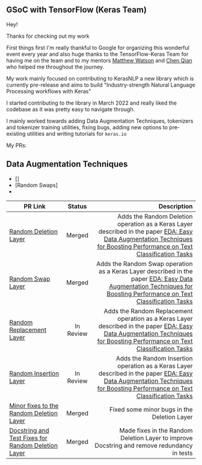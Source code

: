 ## GSoC with TensorFlow (Keras Team)

Hey!

Thanks for checking out my work

First things first I'm really thankful to Google for organizing this wonderful event every year and also huge thanks to the TensorFlow-Keras Team for having me on the team and to my mentors 
[Matthew Watson](https://github.com/mattdangerw) and [Chen Qian](https://github.com/chenmoneygithub) who helped me throughout the journey.

My work mainly focused on contributing to KerasNLP a new library which is currently pre-release and aims to build "Industry-strength Natural Language Processing workflows with Keras"

I started contributing to the library in March 2022 and really liked the codebase as it was pretty easy to navigate through. 

I mainly worked towards adding Data Augmentation Techniques, tokenizers and tokenizer training utilities, fixing bugs, adding new options to pre-existing utilities and writing tutorials for `keras.io`

My PRs:

## Data Augmentation Techniques

- []
- [Random Swaps]
- 
| PR Link   |      Status      |  Description |
|----------|:-------------:|------:|
| [Random Deletion Layer](https://github.com/keras-team/keras-nlp/pull/214) |  Merged | Adds the Random Deletion operation as a Keras Layer described in the paper [EDA: Easy Data Augmentation Techniques for Boosting Performance on Text Classification Tasks](https://arxiv.org/pdf/1901.11196.pdf) |
| [Random Swap Layer](https://github.com/keras-team/keras-nlp/pull/224) |  Merged | Adds the Random Swap operation as a Keras Layer described in the paper [EDA: Easy Data Augmentation Techniques for Boosting Performance on Text Classification Tasks](https://arxiv.org/pdf/1901.11196.pdf) |
| [Random Replacement Layer](https://github.com/keras-team/keras-nlp/pull/274) | In Review | Adds the Random Replacement operation as a Keras Layer described in the paper [EDA: Easy Data Augmentation Techniques for Boosting Performance on Text Classification Tasks](https://arxiv.org/pdf/1901.11196.pdf) |
| [Random Insertion Layer](https://github.com/keras-team/keras-nlp/pull/235) | In Review | Adds the Random Insertion operation as a Keras Layer described in the paper [EDA: Easy Data Augmentation Techniques for Boosting Performance on Text Classification Tasks](https://arxiv.org/pdf/1901.11196.pdf) |
| [Minor fixes to the Random Deletion Layer](https://github.com/keras-team/keras-nlp/pull/286) | Merged | Fixed some minor bugs in the Deletion Layer |
| [Docstring and Test Fixes for Random Deletion Layer](https://github.com/keras-team/keras-nlp/pull/339) | Merged | Made fixes in the Random Deletion Layer to improve Docstring and remove redundancy in tests |